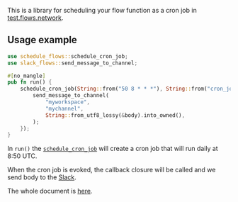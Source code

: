 This is a library for scheduling your flow function as a cron job in [test.flows.network](https://test.flows.network).

## Usage example
```rust
use schedule_flows::schedule_cron_job;
use slack_flows::send_message_to_channel;

#[no_mangle]
pub fn run() {
    schedule_cron_job(String::from("50 8 * * *"), String::from("cron_job_evoked"), |body| {
        send_message_to_channel(
            "myworkspace",
            "mychannel",
            String::from_utf8_lossy(&body).into_owned(),
        );
    });
}
```

In `run()` the [`schedule_cron_job`](https://docs.rs/schedule-flows/latest/schedule_flows/fn.schedule_cron_job.html) will create a cron job that will run daily at 8:50 UTC.

When the cron job is evoked, the callback closure will be called and we send body to the [Slack](https://docs.rs/slack-flows).

The whole document is [here](https://docs.rs/schedule-flows).

